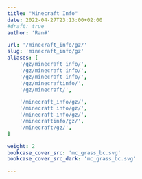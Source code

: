 ```yaml
---
title: "Minecraft Info"
date: 2022-04-27T23:13:00+02:00
#draft: true
author: 'Ran#'

url: '/minecraft_info/gz/'
slug: 'minecraft_info/gz'
aliases: [
    '/gz/minecraft_info/',
    '/gz/minecraft info/',
    '/gz/minecraft-info/',
    '/gz/minecraftinfo/',
    '/gz/minecraft/',

    '/minecraft_info/gz/',
    '/minecraft info/gz/',
    '/minecraft-info/gz/',
    '/minecraftinfo/gz/',
    '/minecraft/gz/',
]

weight: 2
bookcase_cover_src: 'mc_grass_bc.svg'
bookcase_cover_src_dark: 'mc_grass_bc.svg'

---
```

